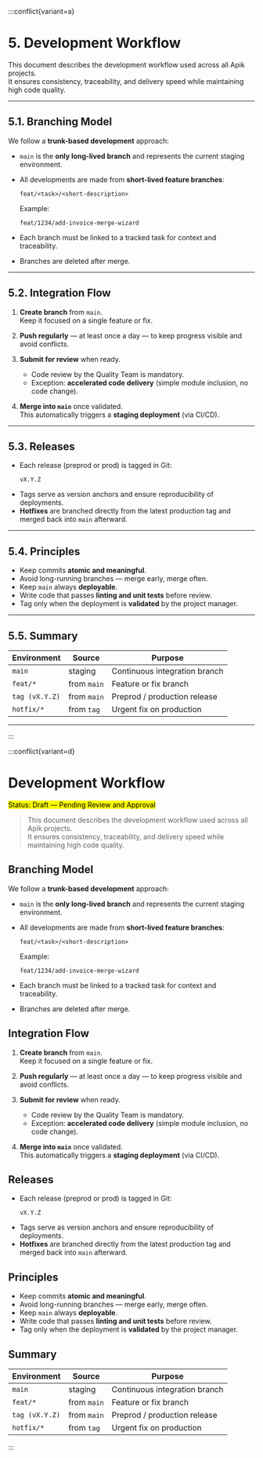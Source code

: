
:::conflict{variant=a}
# 5. Development Workflow

This document describes the development workflow used across all Apik projects.  
It ensures consistency, traceability, and delivery speed while maintaining high code quality.

---

## 5.1. Branching Model

We follow a **trunk-based development** approach:

- `main` is the **only long-lived branch** and represents the current staging environment.
- All developments are made from **short-lived feature branches**:
  ```
  feat/<task>/<short-description>
  ```
  Example:
  ```
  feat/1234/add-invoice-merge-wizard
  ```

- Each branch must be linked to a tracked task for context and traceability.
- Branches are deleted after merge.

---

## 5.2. Integration Flow

1. **Create branch** from `main`.  
   Keep it focused on a single feature or fix.

2. **Push regularly** — at least once a day — to keep progress visible and avoid conflicts.

3. **Submit for review** when ready.  
   - Code review by the Quality Team is mandatory.  
   - Exception: **accelerated code delivery** (simple module inclusion, no code change).

4. **Merge into `main`** once validated.  
   This automatically triggers a **staging deployment** (via CI/CD).

---

## 5.3. Releases

- Each release (preprod or prod) is tagged in Git:
  ```
  vX.Y.Z
  ```
- Tags serve as version anchors and ensure reproducibility of deployments.
- **Hotfixes** are branched directly from the latest production tag and merged back into `main` afterward.

---

## 5.4. Principles

- Keep commits **atomic and meaningful**.
- Avoid long-running branches — merge early, merge often.
- Keep `main` always **deployable**.
- Write code that passes **linting and unit tests** before review.
- Tag only when the deployment is **validated** by the project manager.

---

## 5.5. Summary

| Environment | Source | Purpose |
|--------------|---------|----------|
| `main` | staging | Continuous integration branch |
| `feat/*` | from `main` | Feature or fix branch |
| `tag (vX.Y.Z)` | from `main` | Preprod / production release |
| `hotfix/*` | from `tag` | Urgent fix on production |

---
:::

:::conflict{variant=d}
# Development Workflow

<mark> Status: Draft — Pending Review and Approval </mark>

> This document describes the development workflow used across all Apik projects.  
> It ensures consistency, traceability, and delivery speed while maintaining high code quality.

## Branching Model

We follow a **trunk-based development** approach:

- `main` is the **only long-lived branch** and represents the current staging environment.
- All developments are made from **short-lived feature branches**:
  ```
  feat/<task>/<short-description>
  ```
  Example:
  ```
  feat/1234/add-invoice-merge-wizard
  ```

- Each branch must be linked to a tracked task for context and traceability.
- Branches are deleted after merge.

## Integration Flow

1. **Create branch** from `main`.  
   Keep it focused on a single feature or fix.

2. **Push regularly** — at least once a day — to keep progress visible and avoid conflicts.

3. **Submit for review** when ready.  
   - Code review by the Quality Team is mandatory.  
   - Exception: **accelerated code delivery** (simple module inclusion, no code change).

4. **Merge into `main`** once validated.  
   This automatically triggers a **staging deployment** (via CI/CD).


## Releases

- Each release (preprod or prod) is tagged in Git:
  ```
  vX.Y.Z
  ```
- Tags serve as version anchors and ensure reproducibility of deployments.
- **Hotfixes** are branched directly from the latest production tag and merged back into `main` afterward.

## Principles

- Keep commits **atomic and meaningful**.
- Avoid long-running branches — merge early, merge often.
- Keep `main` always **deployable**.
- Write code that passes **linting and unit tests** before review.
- Tag only when the deployment is **validated** by the project manager.

## Summary

| Environment | Source | Purpose |
|--------------|---------|----------|
| `main` | staging | Continuous integration branch |
| `feat/*` | from `main` | Feature or fix branch |
| `tag (vX.Y.Z)` | from `main` | Preprod / production release |
| `hotfix/*` | from `tag` | Urgent fix on production |
:::
